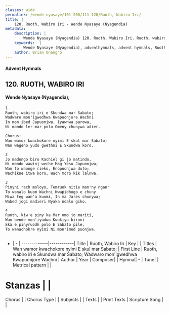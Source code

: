 ```yaml
---
classes: wide
permalink: /wende-nyasaye/101-200/111-120/Ruoth,-Wabiro-Iri/
title: |
    120. Ruoth, Wabiro Iri - Wende Nyasaye (Nyagendia)
metadata:
    description: |
        Wende Nyasaye (Nyagendia) 120. Ruoth, Wabiro Iri. Ruoth, wabiro iri e Skundwa mar Sabato; Wadwaro mon'igwedhwa Kwapuonjore Wachni In mon'ibed Japuonjwa, Iyawnwa parowa, Ni mondo ler mar polo Omeny chunywa adier.  Chorus: Wan wamor kwachokore nyimi E skul mar Sabato; Wan wageno yudo gwethni E Skundwa koro.  
    keywords:  |
        Wende Nyasaye (Nyagendia), adventhymnals, advent hymnals, Ruoth, Wabiro Iri, Ruoth, wabiro iri e Skundwa mar Sabato; Wadwaro mon'igwedhwa Kwapuonjore Wachni. Wan wamor kwachokore nyimi E skul mar Sabato;
    author: Brian Onang'o
---
```


#### Advent Hymnals
## 120. RUOTH, WABIRO IRI
####  Wende Nyasaye (Nyagendia),

```txt
1
Ruoth, wabiro iri e Skundwa mar Sabato;
Wadwaro mon'igwedhwa Kwapuonjore Wachni
In mon'ibed Japuonjwa, Iyawnwa parowa,
Ni mondo ler mar polo Omeny chunywa adier.

Chorus:
Wan wamor kwachokore nyimi E skul mar Sabato;
Wan wageno yudo gwethni E Skundwa koro.

2
Jo madongo biro Kachiel gi jo matindo,
Ni mondo wawinj weche Mag Yesu Japuonjwa;
Wan to waonge rieko, Enopuonjwa duto;
Wachikne itwa koro, Wach moro kik lalnwa.

3
Pinyni rach moloyo, Temruok nitie man'ny ngan'
To wanalo kuom Wachni Kwapidhogo e chuny
Miwa teg wan'a kuomi, In ma Jares chunywa;
Wabed jogi madieri Nyaka ndalo giko.

4
Ruoth, kiw'e piny ka Mar omo jo mariti,
Wan bende mon'iyudwa Kwakiyo bironi
Eka e pinyruodh polo E Sabato pile,
To wanachokre nyimi Ni mon'imed puonjwa.



```

- |   -  |
-------------|------------|
Title | Ruoth, Wabiro Iri |
Key |  |
Titles | Wan wamor kwachokore nyimi E skul mar Sabato; |
First Line | Ruoth, wabiro iri e Skundwa mar Sabato; Wadwaro mon'igwedhwa Kwapuonjore Wachni |
Author | 
Year | 
Composer| |
Hymnal|  - |
Tune|  |
Metrical pattern | |
# Stanzas |  |
Chorus |  |
Chorus Type |  |
Subjects | |
Texts |  |
Print Texts | 
Scripture Song |  |
    
